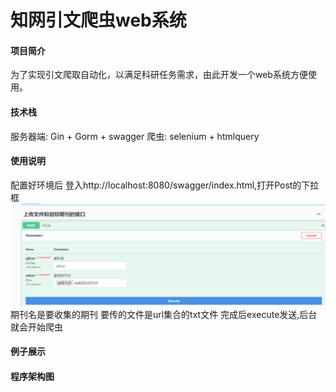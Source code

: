 # 知网引文爬虫web系统

#### 项目简介
为了实现引文爬取自动化，以满足科研任务需求，由此开发一个web系统方便使用。

#### 技术栈
服务器端: Gin + Gorm + swagger
爬虫: selenium + htmlquery

#### 使用说明
配置好环境后
登入http://localhost:8080/swagger/index.html,打开Post的下拉框
![img_1.png](images/img_1.png)
期刊名是要收集的期刊
要传的文件是url集合的txt文件
完成后execute发送,后台就会开始爬虫
#### 例子展示

#### 程序架构图

